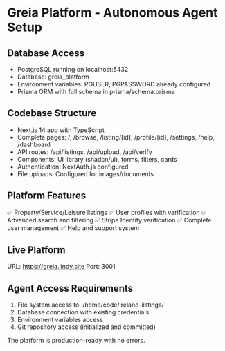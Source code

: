 # Greia Platform - Autonomous Agent Setup

## Database Access
- PostgreSQL running on localhost:5432
- Database: greia_platform
- Environment variables: PGUSER, PGPASSWORD already configured
- Prisma ORM with full schema in prisma/schema.prisma

## Codebase Structure
- Next.js 14 app with TypeScript
- Complete pages: /, /browse, /listing/[id], /profile/[id], /settings, /help, /dashboard
- API routes: /api/listings, /api/upload, /api/verify
- Components: UI library (shadcn/ui), forms, filters, cards
- Authentication: NextAuth.js configured
- File uploads: Configured for images/documents

## Platform Features
✅ Property/Service/Leisure listings
✅ User profiles with verification
✅ Advanced search and filtering
✅ Stripe Identity verification
✅ Complete user management
✅ Help and support system

## Live Platform
URL: https://greia.lindy.site
Port: 3001

## Agent Access Requirements
1. File system access to: /home/code/ireland-listings/
2. Database connection with existing credentials
3. Environment variables access
4. Git repository access (initialized and committed)

The platform is production-ready with no errors.
